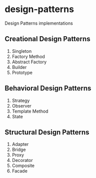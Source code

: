 # design-patterns
Design Patterns implementations

## Creational Design Patterns
1. Singleton
1. Factory Method
1. Abstract Factory
1. Builder
1. Prototype

## Behavioral Design Patterns
1. Strategy
1. Observer
1. Template Method
1. State

## Structural Design Patterns
1. Adapter
1. Bridge
1. Proxy
1. Decorator
1. Composite
1. Facade
